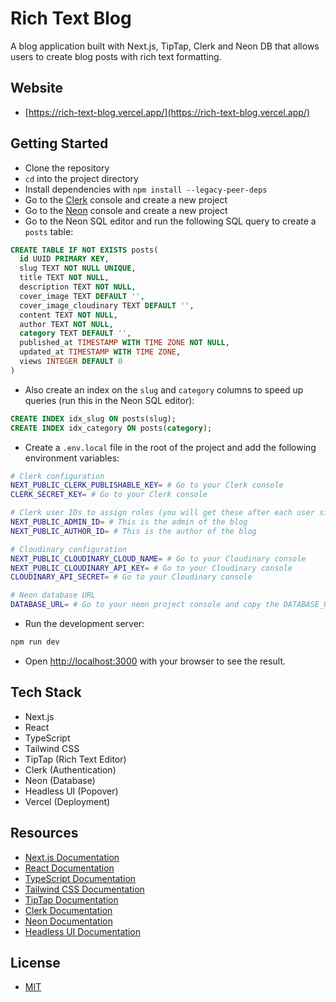 # Rich Text Blog

A blog application built with Next.js, TipTap, Clerk and Neon DB that allows users to create blog posts with rich text formatting.

## Website

- [https://rich-text-blog.vercel.app/](https://rich-text-blog.vercel.app/)

## Getting Started

- Clone the repository
- `cd` into the project directory
- Install dependencies with `npm install --legacy-peer-deps`
- Go to the [Clerk](https://clerk.dev) console and create a new project
- Go to the [Neon](https://console.neon.tech/app/projects) console and create a new project
- Go to the Neon SQL editor and run the following SQL query to create a `posts` table:

```sql
CREATE TABLE IF NOT EXISTS posts(
  id UUID PRIMARY KEY,
  slug TEXT NOT NULL UNIQUE,
  title TEXT NOT NULL,
  description TEXT NOT NULL,
  cover_image TEXT DEFAULT '',
  cover_image_cloudinary TEXT DEFAULT '',
  content TEXT NOT NULL,
  author TEXT NOT NULL,
  category TEXT DEFAULT '',
  published_at TIMESTAMP WITH TIME ZONE NOT NULL,
  updated_at TIMESTAMP WITH TIME ZONE,
  views INTEGER DEFAULT 0
)
```

- Also create an index on the `slug` and `category` columns to speed up queries (run this in the Neon SQL editor):

```sql
CREATE INDEX idx_slug ON posts(slug);
CREATE INDEX idx_category ON posts(category);
```

- Create a `.env.local` file in the root of the project and add the following environment variables:

```bash
# Clerk configuration
NEXT_PUBLIC_CLERK_PUBLISHABLE_KEY= # Go to your Clerk console
CLERK_SECRET_KEY= # Go to your Clerk console

# Clerk user IDs to assign roles (you will get these after each user signs up)
NEXT_PUBLIC_ADMIN_ID= # This is the admin of the blog
NEXT_PUBLIC_AUTHOR_ID= # This is the author of the blog

# Cloudinary configuration
NEXT_PUBLIC_CLOUDINARY_CLOUD_NAME= # Go to your Cloudinary console
NEXT_PUBLIC_CLOUDINARY_API_KEY= # Go to your Cloudinary console
CLOUDINARY_API_SECRET= # Go to your Cloudinary console

# Neon database URL
DATABASE_URL= # Go to your neon project console and copy the DATABASE_URL
```

- Run the development server:

```bash
npm run dev
```

- Open [http://localhost:3000](http://localhost:3000) with your browser to see the result.

## Tech Stack

- Next.js
- React
- TypeScript
- Tailwind CSS
- TipTap (Rich Text Editor)
- Clerk (Authentication)
- Neon (Database)
- Headless UI (Popover)
- Vercel (Deployment)

## Resources

- [Next.js Documentation](https://nextjs.org/docs)
- [React Documentation](https://react.dev/)
- [TypeScript Documentation](https://www.typescriptlang.org/docs/)
- [Tailwind CSS Documentation](https://tailwindcss.com/docs)
- [TipTap Documentation](https://www.tiptap.dev/)
- [Clerk Documentation](https://clerk.com/docs)
- [Neon Documentation](https://neon.tech/docs/introduction)
- [Headless UI Documentation](https://headlessui.dev/)

## License

- [MIT](LICENSE.md)
